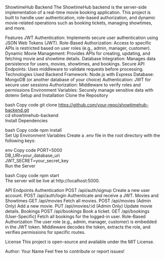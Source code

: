 ShowtimeHub Backend
The ShowtimeHub backend is the server-side implementation of a real-time movie booking application. This project is built to handle user authentication, role-based authorization, and dynamic movie-related operations such as booking tickets, managing showtimes, and more.

Features
JWT Authentication: Implements secure user authentication using JSON Web Tokens (JWT).
Role-Based Authorization: Access to specific APIs is restricted based on user roles (e.g., admin, manager, customer).
Dynamic Movie Management: Provides APIs for creating, updating, and fetching movie and showtime details.
Database Integration: Manages data persistence for users, movies, showtimes, and bookings.
Secure API Endpoints: Uses middleware to validate requests before processing.
Technologies Used
Backend Framework: Node.js with Express
Database: MongoDB (or another database of your choice)
Authentication: JWT for secure user sessions
Authorization: Middleware to verify roles and permissions
Environment Variables: Securely manage sensitive data with dotenv
Setup and Installation
Clone the Repository

bash
Copy code
git clone https://github.com/your-repo/showtimehub-backend.git  
cd showtimehub-backend  
Install Dependencies

bash
Copy code
npm install  
Set Up Environment Variables
Create a .env file in the root directory with the following keys:

env
Copy code
PORT=5000  
DB_URI=your_database_uri  
JWT_SECRET=your_secret_key  
Run the Server

bash
Copy code
npm start  
The server will be live at http://localhost:5000.

API Endpoints
Authentication
POST /api/auth/signup
Create a new user account.
POST /api/auth/login
Authenticate and receive a JWT.
Movies and Showtimes
GET /api/movies
Fetch all movies.
POST /api/movies (Admin Only)
Add a new movie.
PUT /api/movies/:id (Admin Only)
Update movie details.
Bookings
POST /api/bookings
Book a ticket.
GET /api/bookings (User-Specific)
Fetch all bookings for the logged-in user.
Role-Based Authorization
The user role (e.g., admin, manager, customer) is embedded in the JWT token.
Middleware decodes the token, extracts the role, and verifies permissions for specific routes.


License
This project is open-source and available under the MIT License.

Author: Your Name
Feel free to contribute or report issues!






